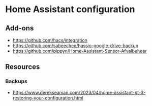 # Home Assistant configuration

## Add-ons

- https://github.com/hacs/integration
- https://github.com/sabeechen/hassio-google-drive-backup
- https://github.com/pippyn/Home-Assistant-Sensor-Afvalbeheer


## Resources

### Backups

- https://www.derekseaman.com/2023/04/home-assistant-pt-3-restoring-your-configuration.html
